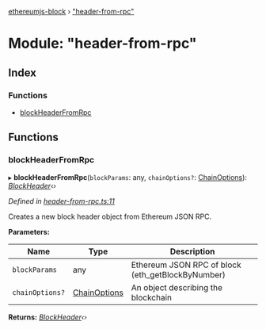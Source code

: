 [ethereumjs-block](../README.md) › ["header-from-rpc"](_header_from_rpc_.md)

# Module: "header-from-rpc"

## Index

### Functions

- [blockHeaderFromRpc](_header_from_rpc_.md#blockheaderfromrpc)

## Functions

### blockHeaderFromRpc

▸ **blockHeaderFromRpc**(`blockParams`: any, `chainOptions?`: [ChainOptions](../interfaces/_index_.chainoptions.md)): _[BlockHeader](../classes/_header_.blockheader.md)‹›_

_Defined in [header-from-rpc.ts:11](https://github.com/ethereumjs/ethereumjs-vm/blob/master/packages/block/src/header-from-rpc.ts#L11)_

Creates a new block header object from Ethereum JSON RPC.

**Parameters:**

| Name            | Type                                                  | Description                                       |
| --------------- | ----------------------------------------------------- | ------------------------------------------------- |
| `blockParams`   | any                                                   | Ethereum JSON RPC of block (eth_getBlockByNumber) |
| `chainOptions?` | [ChainOptions](../interfaces/_index_.chainoptions.md) | An object describing the blockchain               |

**Returns:** _[BlockHeader](../classes/_header_.blockheader.md)‹›_
